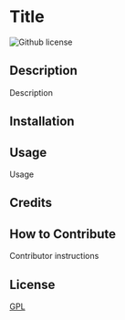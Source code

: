 # Title 
  ![Github license](https://img.shields.io/badge/license-GPL-ff69b4.svg)
  ## Description
  Description
  ## Installation 
  
  ## Usage
  Usage
  ## Credits
  
  ## How to Contribute
  Contributor instructions
  ## License
  <a href= 'https://opensource.org/licenses/GPL/'> GPL</a> 